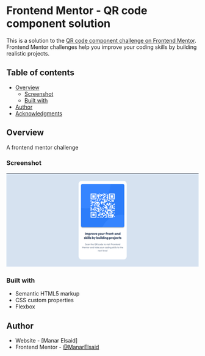 # Frontend Mentor - QR code component solution

This is a solution to the [QR code component challenge on Frontend Mentor](https://www.frontendmentor.io/challenges/qr-code-component-iux_sIO_H). Frontend Mentor challenges help you improve your coding skills by building realistic projects. 

## Table of contents

- [Overview](#overview)
  - [Screenshot](#screenshot)
  - [Built with](#built-with)
- [Author](#author)
- [Acknowledgments](#acknowledgments)


## Overview
A frontend mentor challenge 
### Screenshot

![](./screenshot.png)



### Built with

- Semantic HTML5 markup
- CSS custom properties
- Flexbox



## Author

- Website - [Manar Elsaid]
- Frontend Mentor - [@ManarElsaid](https://www.frontendmentor.io/profile/ManarElsaid)

